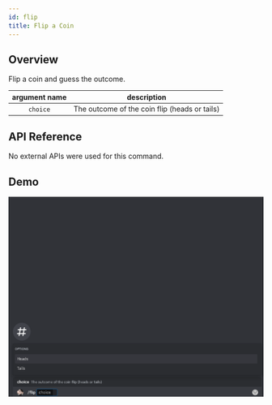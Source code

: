 ```yaml
---
id: flip
title: Flip a Coin
---
```


## Overview

Flip a coin and guess the outcome.

| argument name |                  description                  |
| :-----------: | :-------------------------------------------: |
|   `choice`    | The outcome of the coin flip (heads or tails) |

## API Reference

No external APIs were used for this command.

## Demo

![Coin Flip Command Demo GIF](../../../public/minigames/flip.gif)
